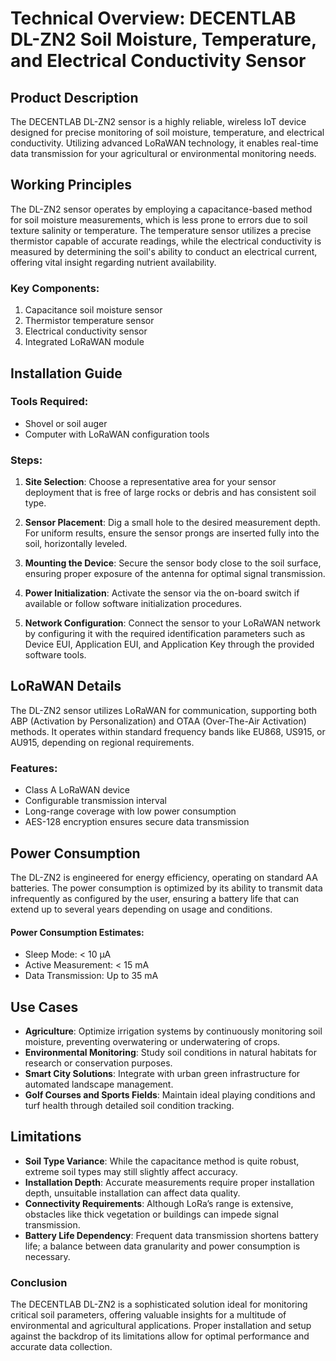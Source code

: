 # Technical Overview: DECENTLAB DL-ZN2 Soil Moisture, Temperature, and Electrical Conductivity Sensor

## Product Description
The DECENTLAB DL-ZN2 sensor is a highly reliable, wireless IoT device designed for precise monitoring of soil moisture, temperature, and electrical conductivity. Utilizing advanced LoRaWAN technology, it enables real-time data transmission for your agricultural or environmental monitoring needs.

## Working Principles
The DL-ZN2 sensor operates by employing a capacitance-based method for soil moisture measurements, which is less prone to errors due to soil texture salinity or temperature. The temperature sensor utilizes a precise thermistor capable of accurate readings, while the electrical conductivity is measured by determining the soil's ability to conduct an electrical current, offering vital insight regarding nutrient availability.

### Key Components:
1. Capacitance soil moisture sensor
2. Thermistor temperature sensor
3. Electrical conductivity sensor
4. Integrated LoRaWAN module

## Installation Guide
### Tools Required:
- Shovel or soil auger
- Computer with LoRaWAN configuration tools

### Steps:
1. **Site Selection**: Choose a representative area for your sensor deployment that is free of large rocks or debris and has consistent soil type.
   
2. **Sensor Placement**: Dig a small hole to the desired measurement depth. For uniform results, ensure the sensor prongs are inserted fully into the soil, horizontally leveled.

3. **Mounting the Device**: Secure the sensor body close to the soil surface, ensuring proper exposure of the antenna for optimal signal transmission.

4. **Power Initialization**: Activate the sensor via the on-board switch if available or follow software initialization procedures.

5. **Network Configuration**: Connect the sensor to your LoRaWAN network by configuring it with the required identification parameters such as Device EUI, Application EUI, and Application Key through the provided software tools.

## LoRaWAN Details
The DL-ZN2 sensor utilizes LoRaWAN for communication, supporting both ABP (Activation by Personalization) and OTAA (Over-The-Air Activation) methods. It operates within standard frequency bands like EU868, US915, or AU915, depending on regional requirements.

### Features:
- Class A LoRaWAN device
- Configurable transmission interval
- Long-range coverage with low power consumption
- AES-128 encryption ensures secure data transmission

## Power Consumption
The DL-ZN2 is engineered for energy efficiency, operating on standard AA batteries. The power consumption is optimized by its ability to transmit data infrequently as configured by the user, ensuring a battery life that can extend up to several years depending on usage and conditions.

#### Power Consumption Estimates:
- Sleep Mode: < 10 µA
- Active Measurement: < 15 mA
- Data Transmission: Up to 35 mA

## Use Cases
- **Agriculture**: Optimize irrigation systems by continuously monitoring soil moisture, preventing overwatering or underwatering of crops.
- **Environmental Monitoring**: Study soil conditions in natural habitats for research or conservation purposes.
- **Smart City Solutions**: Integrate with urban green infrastructure for automated landscape management.
- **Golf Courses and Sports Fields**: Maintain ideal playing conditions and turf health through detailed soil condition tracking.

## Limitations
- **Soil Type Variance**: While the capacitance method is quite robust, extreme soil types may still slightly affect accuracy.
- **Installation Depth**: Accurate measurements require proper installation depth, unsuitable installation can affect data quality.
- **Connectivity Requirements**: Although LoRa’s range is extensive, obstacles like thick vegetation or buildings can impede signal transmission.
- **Battery Life Dependency**: Frequent data transmission shortens battery life; a balance between data granularity and power consumption is necessary.

### Conclusion
The DECENTLAB DL-ZN2 is a sophisticated solution ideal for monitoring critical soil parameters, offering valuable insights for a multitude of environmental and agricultural applications. Proper installation and setup against the backdrop of its limitations allow for optimal performance and accurate data collection.